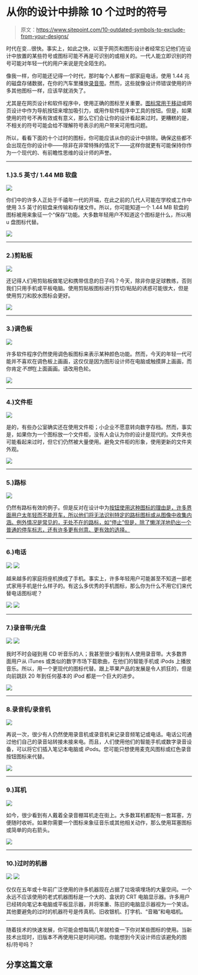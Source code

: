 # 从你的设计中排除 10 个过时的符号

> 原文：<https://www.sitepoint.com/10-outdated-symbols-to-exclude-from-your-designs/>

时代在变…很快。事实上，如此之快，以至于网页和图形设计者经常忘记他们在设计中放置的某些符号或图标可能不再是可识别的或相关的。一代人能立即识别的符号可能对年轻一代的用户来说是完全陌生的。

像我一样，你可能还记得一个时代，那时每个人都有一部家庭电话，使用 1.44 兆的磁盘存储数据，在你的汽车里播放[录音带](https://www.sitepoint.com/create-a-retro-mixtape-in-photoshop/ "Create a Retro Mixtape in Photoshop")。然而，这些就像设计师错误使用的许多其他图标一样，应该早就消失了。

尤其是在网页设计和软件程序中，使用正确的图标至关重要。[图标常用于移动](https://www.sitepoint.com/15-great-icon-sets-for-web-mobile-apps/)或网页设计中作为导航按钮来增加吸引力，或用作软件程序中工具的按钮。但是，如果使用的符号不再有效或有意义，那么它们会让你的设计看起来过时。更糟糕的是，不相关的符号可能会给不理解符号表示的用户带来可用性问题。

所以，看看下面的十个过时的图标，你可能应该从你的设计中排除。确保这些都不会出现在你的设计中——除非在非常特殊的情况下——这样你就更有可能保持你作为一个现代的、有前瞻性思维的设计师的声誉。

* * *

### 1.)3.5 英寸/ 1.44 MB 软盘

![](img/573d5b3e404cf8d4d7913b13943814c0.png)

你们中的许多人正处于千禧年一代的开端，在此之前的几代人可能在学校或工作中使用 3.5 英寸的软盘来传输和存储文件。所以，你可能知道一个 1.44 MB 软盘的图标被用来象征一个“保存”功能。大多数年轻用户不知道这个图标是什么，所以用 u 盘图标代替。

![](img/63e756254c02135a12ca3f641f7b3b14.png)

* * *

### 2.)剪贴板

![](img/a4a2a9a5e52f26358a1aba5fae51879d.png)

还记得人们用剪贴板做笔记和携带信息的日子吗？今天，除非你是足球教练，否则我们只用手机或平板电脑。使用剪贴板图标进行剪切/粘贴的诱惑可能很大，但是使用剪刀和胶水图标会更好。

![](img/5571d67f4df5430a5eb43e255dc51d69.png)

* * *

### 3.)调色板

![](img/85541e82c23064b286aab925a57bb1fd.png)

许多软件程序仍然使用调色板图标来表示某种颜色功能。然而，今天的年轻一代可能并不喜欢在调色板上画画，这仅仅是因为图形设计师在电脑或触摸屏上画画，而你肯定*不想*在上面画画。请改用色轮。

![](img/a5f3f963fd897bd68232de39a82a17c3.png)

* * *

### 4.)文件柜

![](img/71ef451b3ef4e3fd05ce669ec76da0ec.png)

是的，有些办公室确实还在使用文件柜；小企业不愿意转向数字存档。然而，事实是，如果你为一个图标放一个文件柜，没有人会认为你的设计是现代的。文件夹也可能看起来过时，但它们仍然被大量使用。避免文件柜的形象，使用更新的文件夹外观。

![](img/4834c277e0b2e7a637f81c468a1696bd.png)

* * *

### 5.)路标

![](img/c76cd71e51c936284d0d496f6b8a3287.png)

仍然有路标有效的例子。但是反对在设计中为[按钮使用这种图标的理由是，许多界面用户太年轻而不能开车，所以他们将无法识别特定的路标图标或从图像中收集内涵。例外情况是常见的，无处不在的路标，如“停止”但是，除了懒洋洋地扔出一个普通的停车标志，还有许多更有创意、更有效的选择。](https://www.sitepoint.com/15-free-button-and-ui-kit-psds-for-your-web-projects/)

* * *

### 6.)电话

![](img/4a5b761c2e972df94169a593f75ed645.png) ![](img/2107bcadbf7d282b189a5ff9c2f0a686.png)

越来越多的家庭将座机换成了手机。事实上，许多年轻用户可能甚至不知道一部老式家用手机是什么样子的。有这么多优秀的手机图标，那么你为什么不用它们来代替电话图标呢？

![](img/d92e130eb76cd60481749a2fc330825a.png) ![](img/99cfc086a19bb2335690272c436e24e6.png)

* * *

### 7.)录音带/光盘

![](img/5915d5341ef749dcadc0e22f8aabb9bd.png) ![](img/49eba96acd178c154dda7bceb6b56186.png)

我时不时会碰到用 CD 听音乐的人；我甚至很少看到有人使用录音带。大多数界面用户从 iTunes 或类似的数字市场下载歌曲，在他们的智能手机或 iPods 上播放音乐。所以，用一个更现代的图标代替。跟上苹果产品的发展是令人抓狂的，但是向前跳跃 20 年到任何基本的 iPod 都是一个巨大的进步。

![](img/ab559a8d3d9cff35d75441ccb21e7630.png)

* * *

### 8.录音机/录音机

![](img/57975654d189519181c0e4d9d1d3966c.png)

再说一次，很少有人仍然使用录音机或录音机来记录音频笔记或电话。电话公司通过他们自己的录音站转接未接来电。而且，人们使用他们的智能手机或数字录音设备，可以将它们插入笔记本电脑或 iPods。您可能只想使用麦克风图标或红色录音按钮图标来代替。

![](img/529c46129dbbf56f246281a173fb8886.png)

* * *

### 9.)耳机

![](img/f85aa6d221f3530636ede2cb1c835177.png)

如今，很少看到有人戴着全录音棚耳机走在街上。大多数耳机都配有一套耳塞，方便随时收听。如果你需要一个图标来象征音乐或其他相关动作，那么使用耳塞图标或简单的向右箭头。

![](img/4df3b083b68acad7cae8552b7b5de939.png)

* * *

### 10.)过时的机器

![](img/e23678690f70eebdfdcde705e3349f9e.png) ![](img/1bd0079b16fee7e7510ffea95c63fd0a.png)

仅仅在五年或十年前广泛使用的许多机器现在占据了垃圾填埋场的大量空间。一个永远不应该使用的老式机器图标是一个大的、盒状的 CRT 电脑显示器。许多用户已经转向笔记本电脑或平板显示器，并将笨重、陈旧的电脑显示器视为一个笑话。其他要避免的过时的机器符号是传真机、旧收银机、打字机、“音箱”和电唱机。

* * *

随着技术的快速发展，你可能会想每隔几年就检查一下你对某些图标的使用。当新技术出现时，旧版本不再使用只是时间问题。你能想到今天设计师应该避免的图标/符号吗？

## 分享这篇文章